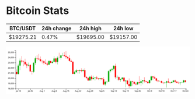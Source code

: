 # Bitcoin Stats

BTC/USDT|24h change|24h high|24h low|
|---|---|---|---|
|$19275.21|0.47%|$19695.00|$19157.00|

<img src="./chart.svg">
